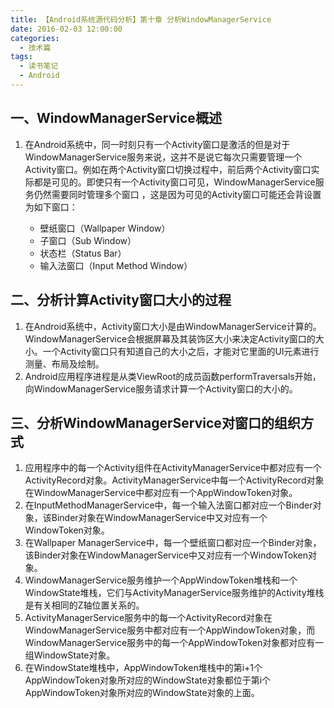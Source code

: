 ```yaml
---
title: 【Android系统源代码分析】第十章 分析WindowManagerService
date: 2016-02-03 12:00:00
categories:
  - 技术篇
tags:
  - 读书笔记
  - Android
---
```


## 一、WindowManagerService概述
1. 在Android系统中，同一时刻只有一个Activity窗口是激活的但是对于WindowManagerService服务来说，这并不是说它每次只需要管理一个Activity窗口。例如在两个Activity窗口切换过程中，前后两个Activity窗口实际都是可见的。即使只有一个Activity窗口可见，WindowManagerService服务仍然需要同时管理多个窗口 ，这是因为可见的Activity窗口可能还会背设置为如下窗口：

	* 壁纸窗口（Wallpaper Window）
	* 子窗口（Sub Window）
	* 状态栏（Status Bar）
	* 输入法窗口（Input Method Window）

## 二、分析计算Activity窗口大小的过程
1. 在Android系统中，Activity窗口大小是由WindowManagerService计算的。WindowManagerService会根据屏幕及其装饰区大小来决定Activity窗口的大小。一个Activity窗口只有知道自己的大小之后，才能对它里面的UI元素进行测量、布局及绘制。
2. Android应用程序进程是从类ViewRoot的成员函数performTraversals开始，向WindowManagerService服务请求计算一个Activity窗口的大小的。

## 三、分析WindowManagerService对窗口的组织方式
1. 应用程序中的每一个Activity组件在ActivityManagerService中都对应有一个ActivityRecord对象。ActivityManagerService中每一个ActivityRecord对象在WindowManagerService中都对应有一个AppWindowToken对象。
2. 在InputMethodManagerService中，每一个输入法窗口都对应一个Binder对象，该Binder对象在WindowManagerService中又对应有一个WindowToken对象。
3. 在Wallpaper ManagerService中，每一个壁纸窗口都对应一个Binder对象，该Binder对象在WindowManagerService中又对应有一个WindowToken对象。
4. WindowManagerService服务维护一个AppWindowToken堆栈和一个WindowState堆栈，它们与ActivityManagerService服务维护的Activity堆栈是有关相同的Z轴位置关系的。
5. ActivityManagerService服务中的每一个ActivityRecord对象在WindowManagerService服务中都对应有一个AppWindowToken对象，而WindowManagerService服务中的每一个AppWindowToken对象都对应有一组WindowState对象。
6. 在WindowState堆栈中，AppWindowToken堆栈中的第i+1个AppWindowToken对象所对应的WindowState对象都位于第i个AppWindowToken对象所对应的WindowState对象的上面。